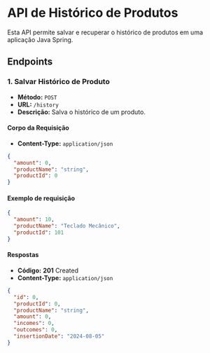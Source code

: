 # API de Histórico de Produtos

Esta API permite salvar e recuperar o histórico de produtos em uma aplicação Java Spring.

## Endpoints

### 1. **Salvar Histórico de Produto**

- **Método:** `POST`
- **URL:** `/history`
- **Descrição:** Salva o histórico de um produto.

#### Corpo da Requisição

- **Content-Type:** `application/json`

```json
{
  "amount": 0,
  "productName": "string",
  "productId": 0
}
```

#### Exemplo de requisição

```json
{
  "amount": 10,
  "productName": "Teclado Mecânico",
  "productId": 101
}
```

#### Respostas

- **Código:** **201** Created
- **Content-Type:** `application/json`
```json
{
  "id": 0,
  "productId": 0,
  "productName": "string",
  "amount": 0,
  "incomes": 0,
  "outcomes": 0,
  "insertionDate": "2024-08-05"
}